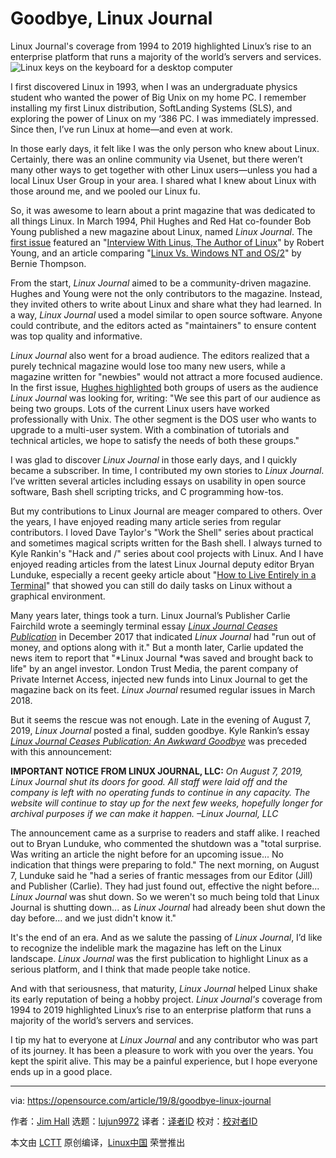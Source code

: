 [#]: collector: (lujun9972)
[#]: translator: ( )
[#]: reviewer: ( )
[#]: publisher: ( )
[#]: url: ( )
[#]: subject: (Goodbye, Linux Journal)
[#]: via: (https://opensource.com/article/19/8/goodbye-linux-journal)
[#]: author: (Jim Hall https://opensource.com/users/jim-hallhttps://opensource.com/users/scottnesbitthttps://opensource.com/users/alanfdoss)

Goodbye, Linux Journal
======
Linux Journal's coverage from 1994 to 2019 highlighted Linux’s rise to
an enterprise platform that runs a majority of the world’s servers and
services.
![Linux keys on the keyboard for a desktop computer][1]

I first discovered Linux in 1993, when I was an undergraduate physics student who wanted the power of Big Unix on my home PC. I remember installing my first Linux distribution, SoftLanding Systems (SLS), and exploring the power of Linux on my ‘386 PC. I was immediately impressed. Since then, I’ve run Linux at home—and even at work.

In those early days, it felt like I was the only person who knew about Linux. Certainly, there was an online community via Usenet, but there weren’t many other ways to get together with other Linux users—unless you had a local Linux User Group in your area. I shared what I knew about Linux with those around me, and we pooled our Linux fu.

So, it was awesome to learn about a print magazine that was dedicated to all things Linux. In March 1994, Phil Hughes and Red Hat co-founder Bob Young published a new magazine about Linux, named _Linux Journal_. The [first issue][2] featured an "[Interview With Linus, The Author of Linux][3]" by Robert Young, and an article comparing "[Linux Vs. Windows NT and OS/2][4]" by Bernie Thompson.

From the start, _Linux Journal_ aimed to be a community-driven magazine. Hughes and Young were not the only contributors to the magazine. Instead, they invited others to write about Linux and share what they had learned. In a way, _Linux Journal_ used a model similar to open source software. Anyone could contribute, and the editors acted as "maintainers" to ensure content was top quality and informative.

_Linux Journal_ also went for a broad audience. The editors realized that a purely technical magazine would lose too many new users, while a magazine written for "newbies" would not attract a more focused audience. In the first issue, [Hughes highlighted][5] both groups of users as the audience _Linux Journal_ was looking for, writing: "We see this part of our audience as being two groups. Lots of the current Linux users have worked professionally with Unix. The other segment is the DOS user who wants to upgrade to a multi-user system. With a combination of tutorials and technical articles, we hope to satisfy the needs of both these groups."

I was glad to discover _Linux Journal_ in those early days, and I quickly became a subscriber. In time, I contributed my own stories to _Linux Journal_. I’ve written several articles including essays on usability in open source software, Bash shell scripting tricks, and C programming how-tos.

But my contributions to Linux Journal are meager compared to others. Over the years, I have enjoyed reading many article series from regular contributors. I loved Dave Taylor's "Work the Shell" series about practical and sometimes magical scripts written for the Bash shell. I always turned to Kyle Rankin's "Hack and /" series about cool projects with Linux. And I have enjoyed reading articles from the latest Linux Journal deputy editor Bryan Lunduke, especially a recent geeky article about "[How to Live Entirely in a Terminal][6]" that showed you can still do daily tasks on Linux without a graphical environment.

Many years later, things took a turn. Linux Journal’s Publisher Carlie Fairchild wrote a seemingly terminal essay [_Linux Journal Ceases Publication_][7] in December 2017 that indicated _Linux Journal_ had "run out of money, and options along with it." But a month later, Carlie updated the news item to report that "*Linux Journal *was saved and brought back to life" by an angel investor. London Trust Media, the parent company of Private Internet Access, injected new funds into Linux Journal to get the magazine back on its feet. _Linux Journal_ resumed regular issues in March 2018.

But it seems the rescue was not enough. Late in the evening of August 7, 2019, _Linux Journal_ posted a final, sudden goodbye. Kyle Rankin’s essay [_Linux Journal Ceases Publication: An Awkward Goodbye_][8] was preceded with this announcement:

**IMPORTANT NOTICE FROM LINUX JOURNAL, LLC:**
_On August 7, 2019, Linux Journal shut its doors for good. All staff were laid off and the company is left with no operating funds to continue in any capacity. The website will continue to stay up for the next few weeks, hopefully longer for archival purposes if we can make it happen.
–Linux Journal, LLC_

The announcement came as a surprise to readers and staff alike. I reached out to Bryan Lunduke, who commented the shutdown was a "total surprise. Was writing an article the night before for an upcoming issue... No indication that things were preparing to fold." The next morning, on August 7, Lunduke said he "had a series of frantic messages from our Editor (Jill) and Publisher (Carlie). They had just found out, effective the night before... _Linux Journal_ was shut down. So we weren't so much being told that Linux Journal is shutting down... as _Linux Journal_ had already been shut down the day before... and we just didn't know it."

It's the end of an era. And as we salute the passing of _Linux Journal_, I’d like to recognize the indelible mark the magazine has left on the Linux landscape. _Linux Journal_ was the first publication to highlight Linux as a serious platform, and I think that made people take notice.

And with that seriousness, that maturity, _Linux Journal_ helped Linux shake its early reputation of being a hobby project. _Linux Journal's_ coverage from 1994 to 2019 highlighted Linux’s rise to an enterprise platform that runs a majority of the world’s servers and services.

I tip my hat to everyone at _Linux Journal_ and any contributor who was part of its journey. It has been a pleasure to work with you over the years. You kept the spirit alive. This may be a painful experience, but I hope everyone ends up in a good place.

--------------------------------------------------------------------------------

via: https://opensource.com/article/19/8/goodbye-linux-journal

作者：[Jim Hall][a]
选题：[lujun9972][b]
译者：[译者ID](https://github.com/译者ID)
校对：[校对者ID](https://github.com/校对者ID)

本文由 [LCTT](https://github.com/LCTT/TranslateProject) 原创编译，[Linux中国](https://linux.cn/) 荣誉推出

[a]: https://opensource.com/users/jim-hallhttps://opensource.com/users/scottnesbitthttps://opensource.com/users/alanfdoss
[b]: https://github.com/lujun9972
[1]: https://opensource.com/sites/default/files/styles/image-full-size/public/lead-images/linux_keyboard_desktop.png?itok=I2nGw78_ (Linux keys on the keyboard for a desktop computer)
[2]: https://www.linuxjournal.com/issue/1
[3]: https://www.linuxjournal.com/article/2736
[4]: https://www.linuxjournal.com/article/2734
[5]: https://www.linuxjournal.com/article/2735
[6]: https://www.linuxjournal.com/content/without-gui-how-live-entirely-terminal
[7]: https://www.linuxjournal.com/content/linux-journal-ceases-publication
[8]: https://www.linuxjournal.com/content/linux-journal-ceases-publication-awkward-goodbye

